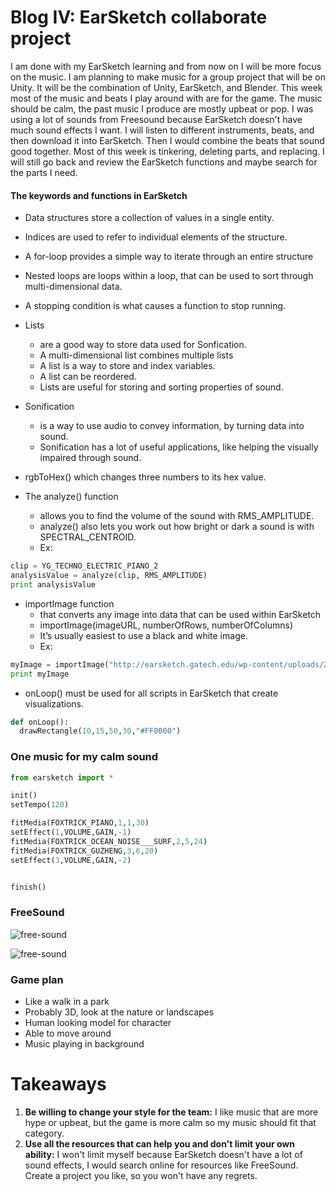 # Blog IV: EarSketch collaborate project

I am done with my EarSketch learning and from now on I will be more focus on the music. I am planning to make music for a group project
that will be on Unity. It will be the combination of Unity, EarSketch, and Blender. This week most of the music and beats I play around with are for the game. The music should be calm, the past music I produce are mostly upbeat or pop. I was using a lot of sounds from Freesound because EarSketch doesn't have much sound effects I want. I will listen to different instruments, beats, and then download it into EarSketch. Then I would combine the beats that sound good together. Most of this week is tinkering, deleting parts, and replacing. I will still go back and review the EarSketch functions and maybe search for the parts I need. 

#### The keywords and functions in EarSketch
+ Data structures store a collection of values in a single entity. 
+ Indices are used to refer to individual elements of the structure. 
+ A for-loop provides a simple way to iterate through an entire structure
+ Nested loops are loops within a loop, that can be used to sort through multi-dimensional data.
+ A stopping condition is what causes a function to stop running.

+ Lists 
  + are a good way to store data used for Sonfication.
  + A multi-dimensional list combines multiple lists
  + A list is a way to store and index variables.
  + A list can be reordered.
  + Lists are useful for storing and sorting properties of sound.
  
+ Sonification 
  + is a way to use audio to convey information, by turning data into sound. 
  + Sonification has a lot of useful applications, like helping the visually impaired through sound. 

+ rgbToHex() which changes three numbers to its hex value.

+ The analyze() function 
  + allows you to find the volume of the sound with RMS_AMPLITUDE. 
  + analyze() also lets you work out how bright or dark a sound is with SPECTRAL_CENTROID. 
  + Ex:
```python
clip = YG_TECHNO_ELECTRIC_PIANO_2
analysisValue = analyze(clip, RMS_AMPLITUDE)
print analysisValue
```

+ importImage function 
  + that converts any image into data that can be used within EarSketch
  + importImage(imageURL, numberOfRows, numberOfColumns)
  + It’s usually easiest to use a black and white image.
  + Ex: 
```python
myImage = importImage("http://earsketch.gatech.edu/wp-content/uploads/2013/03/grid_zoomed.png", 8, 8)
print myImage
```

+ onLoop() must be used for all scripts in EarSketch that create visualizations.
```python
def onLoop():
  drawRectangle(10,15,50,30,"#FF0000")
```

### One music for my calm sound
```python
from earsketch import *

init()
setTempo(120)

fitMedia(FOXTRICK_PIANO,1,1,30)
setEffect(1,VOLUME,GAIN,-1)
fitMedia(FOXTRICK_OCEAN_NOISE___SURF,2,5,24)
fitMedia(FOXTRICK_GUZHENG,3,6,20)
setEffect(3,VOLUME,GAIN,-2)


finish()

```

### FreeSound

![free-sound](https://upload.wikimedia.org/wikipedia/commons/3/3c/Freesound_project_website_logo.png)

![free-sound](https://d2.alternativeto.net/dist/s/2fc76370-86f9-e011-98e6-0025902c7e73_1_full.png?format=jpg&width=1600&height=1600&mode=min&upscale=false)

### Game plan
+ Like a walk in a park
+ Probably 3D, look at the nature or landscapes
+ Human looking model for character
+ Able to move around
+ Music playing in background


# Takeaways
1. **Be willing to change your style for the team:** I like music that are more hype or upbeat, but the game is more calm so my music should fit that category.
2. **Use all the resources that can help you and don't limit your own ability:** I won't limit myself because EarSketch doesn't have a lot of sound effects, I would search online for resources like FreeSound. Create a project you like, so you won't have any regrets.

